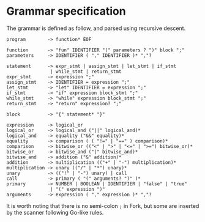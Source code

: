 # Grammar specification

The grammar is defined as follow, and parsed using recursive descent.

```
program        -> function* EOF

function       -> "fun" IDENTIFIER "(" parameters ? ")" block ";"
parameters     -> IDENTIFIER ( "," IDENTIFIER )* ","?

statement      -> expr_stmt | assign_stmt | let_stmt | if_stmt
                | while_stmt | return_stmt
expr_stmt      -> expression ";"
assign_stmt    -> IDENTIFIER = expression ";"
let_stmt       -> "let" IDENTIFIER = expression ";"
if_stmt        -> "if" expression block_stmt ";"
while_stmt     -> "while" expression block_stmt ";"
return_stmt    -> "return" expression? ";"

block          -> "{" statement* "}"

expression     -> logical_or
logical_or     -> logical_and ("||" logical_and)*
logical_and    -> equality ("&&" equality)*
equality       -> comparison ( ( "!=" | "==" ) comparison)*
comparison     -> bitwise_or (("<" | ">" | "<=" | ">=") bitwise_or)*
bitwise_or     -> bitwise_and ("|" bitwise_and)*
bitwise_and    -> addition ("&" addition)*
addition       -> multiplication (("+" | "-") multiplication)*
multiplication -> unary (("/" | "*") unary)*
unary          -> (("!" | "-") unary) | call
call           -> primary ( "(" arguments? ")" )*
primary        -> NUMBER | BOOLEAN | IDENTIFIER | "false" | "true"
                | "(" expression ")"
arguments      -> expression ( "," expression )* ","?
```

It is worth noting that there is no semi-colon `;` in Fork, but some are inserted by the scanner following Go-like rules.
